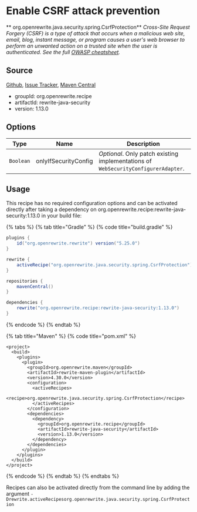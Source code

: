 # Enable CSRF attack prevention

** org.openrewrite.java.security.spring.CsrfProtection**
_Cross-Site Request Forgery (CSRF) is a type of attack that occurs when a malicious web site, email, blog, instant message, or program causes a user's web browser to perform an unwanted action on a trusted site when the user is authenticated. See the full [OWASP cheatsheet](https://cheatsheetseries.owasp.org/cheatsheets/Cross-Site_Request_Forgery_Prevention_Cheat_Sheet.html)._

## Source

[Github](https://github.com/openrewrite/rewrite-java-security), [Issue Tracker](https://github.com/openrewrite/rewrite-java-security/issues), [Maven Central](https://search.maven.org/artifact/org.openrewrite.recipe/rewrite-java-security/1.13.0/jar)

* groupId: org.openrewrite.recipe
* artifactId: rewrite-java-security
* version: 1.13.0

## Options

| Type | Name | Description |
| -- | -- | -- |
| `Boolean` | onlyIfSecurityConfig | *Optional*. Only patch existing implementations of `WebSecurityConfigurerAdapter`. |


## Usage

This recipe has no required configuration options and can be activated directly after taking a dependency on org.openrewrite.recipe:rewrite-java-security:1.13.0 in your build file:

{% tabs %}
{% tab title="Gradle" %}
{% code title="build.gradle" %}
```groovy
plugins {
    id("org.openrewrite.rewrite") version("5.25.0")
}

rewrite {
    activeRecipe("org.openrewrite.java.security.spring.CsrfProtection")
}

repositories {
    mavenCentral()
}

dependencies {
    rewrite("org.openrewrite.recipe:rewrite-java-security:1.13.0")
}
```
{% endcode %}
{% endtab %}

{% tab title="Maven" %}
{% code title="pom.xml" %}
```markup
<project>
  <build>
    <plugins>
      <plugin>
        <groupId>org.openrewrite.maven</groupId>
        <artifactId>rewrite-maven-plugin</artifactId>
        <version>4.30.0</version>
        <configuration>
          <activeRecipes>
            <recipe>org.openrewrite.java.security.spring.CsrfProtection</recipe>
          </activeRecipes>
        </configuration>
        <dependencies>
          <dependency>
            <groupId>org.openrewrite.recipe</groupId>
            <artifactId>rewrite-java-security</artifactId>
            <version>1.13.0</version>
          </dependency>
        </dependencies>
      </plugin>
    </plugins>
  </build>
</project>
```
{% endcode %}
{% endtab %}
{% endtabs %}

Recipes can also be activated directly from the command line by adding the argument `-Drewrite.activeRecipesorg.openrewrite.java.security.spring.CsrfProtection`
